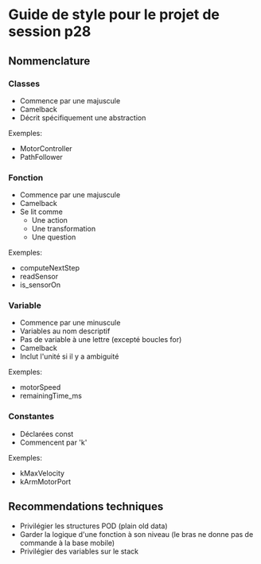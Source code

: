 
# Guide de style pour le projet de session p28

## Nommenclature

### Classes

* Commence par une majuscule
* Camelback
* Décrit spécifiquement une abstraction

Exemples:

* MotorController
* PathFollower

### Fonction

* Commence par une majuscule
* Camelback
* Se lit comme
    * Une action
    * Une transformation
    * Une question

Exemples:

* computeNextStep
* readSensor
* is_sensorOn

### Variable

* Commence par une minuscule
* Variables au nom descriptif
* Pas de variable à une lettre (excepté boucles for)
* Camelback
* Inclut l'unité si il y a ambiguité

Exemples:

* motorSpeed
* remainingTime_ms

### Constantes

* Déclarées const
* Commencent par 'k'

Exemples:

* kMaxVelocity
* kArmMotorPort

## Recommendations techniques

* Privilégier les structures POD (plain old data)
* Garder la logique d'une fonction à son niveau (le bras ne donne pas de commande à la base mobile)
* Privilégier des variables sur le stack